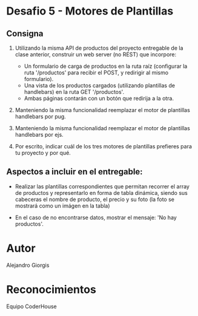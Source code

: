 # Desafio 5 - Motores de Plantillas

## Consigna

1. Utilizando la misma API de productos del proyecto entregable de la clase anterior, construir un web server (no REST) que incorpore:
    - Un formulario de carga de productos en la ruta raíz (configurar la ruta '/productos' para recibir el POST, y redirigir al mismo formulario).
    - Una vista de los productos cargados (utilizando plantillas de handlebars) en la ruta GET '/productos'.
    - Ambas páginas contarán con un botón que redirija a la otra.

2. Manteniendo la misma funcionalidad reemplazar el motor de plantillas handlebars por pug.

3. Manteniendo la misma funcionalidad reemplazar el motor de plantillas handlebars por ejs.

4. Por escrito, indicar cuál de los tres motores de plantillas prefieres para tu proyecto y por qué.

## Aspectos a incluir en el entregable:

- Realizar las plantillas correspondientes que permitan recorrer el array de productos y representarlo en forma de tabla dinámica, siendo sus cabeceras el nombre de producto, el precio y su foto (la foto se mostrará como un imágen en la tabla)

- En el caso de no encontrarse datos, mostrar el mensaje: 'No hay productos'.

# Autor

Alejandro Giorgis

# Reconocimientos

Equipo CoderHouse